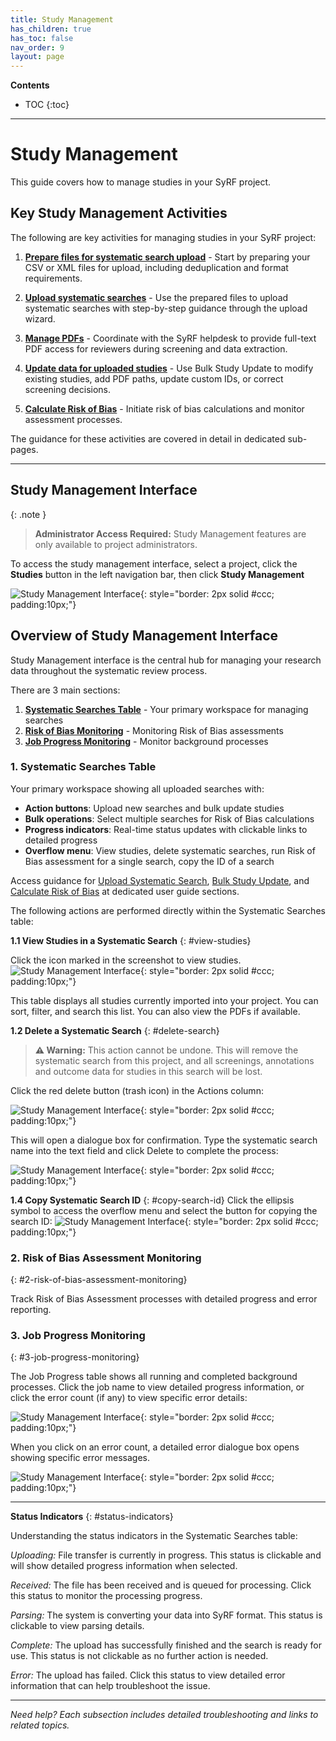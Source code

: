 ```yaml
---
title: Study Management
has_children: true
has_toc: false
nav_order: 9
layout: page
---
```


**Contents**

* TOC
{:toc}

---

# Study Management

This guide covers how to manage studies in your SyRF project.

## Key Study Management Activities

The following are key activities for managing studies in your SyRF project:

1. **[Prepare files for systematic search upload](prepare-references.html)** - Start by preparing your CSV or XML files for upload, including deduplication and format requirements.

2. **[Upload systematic searches](upload-search.html)** - Use the prepared files to upload systematic searches with step-by-step guidance through the upload wizard.

3. **[Manage PDFs](manage-pdfs.html)** - Coordinate with the SyRF helpdesk to provide full-text PDF access for reviewers during screening and data extraction.

4. **[Update data for uploaded studies](manage-studies.html)** - Use Bulk Study Update to modify existing studies, add PDF paths, update custom IDs, or correct screening decisions.

5. **[Calculate Risk of Bias](calculate-risk-of-bias.html)** - Initiate risk of bias calculations and monitor assessment processes.

<!-- 6. **Monitor background processes** - Track upload progress and background processes using the monitoring tools described in [sections 3.2](#2-risk-of-bias-assessment-monitoring) and [3.3](#3-job-progress-monitoring) below.  -->

The guidance for these activities are covered in detail in dedicated sub-pages.



---

## Study Management Interface

{: .note }
> **Administrator Access Required:** Study Management features are only available to project administrators.

To access the study management interface, select a project, click the **Studies** button in the left navigation bar, then click **Study Management**

![Study Management Interface](figs/Fig_study-management-access-2.png){: style="border: 2px solid #ccc; padding:10px;"}

## Overview of Study Management Interface

Study Management interface is the central hub for managing your research data throughout the systematic review process. 

There are 3 main sections:
1. **[Systematic Searches Table](#1-systematic-searches-table)** - Your primary workspace for managing searches
2. **[Risk of Bias Monitoring](#2-risk-of-bias-assessment-monitoring)** - Monitoring Risk of Bias assessments
3. **[Job Progress Monitoring](#3-job-progress-monitoring)** - Monitor background processes


### 1. Systematic Searches Table
Your primary workspace showing all uploaded searches with:
- **Action buttons**: Upload new searches and bulk update studies
- **Bulk operations**: Select multiple searches for Risk of Bias calculations
- **Progress indicators**: Real-time status updates with clickable links to detailed progress
- **Overflow menu**: View studies, delete systematic searches, run Risk of Bias assessment for a single search, copy the ID of a search

Access guidance for [Upload Systematic Search](upload-search.html), [Bulk Study Update](manage-studies.html), and [Calculate Risk of Bias](calculate-risk-of-bias.html) at dedicated user guide sections.

The following actions are performed directly within the Systematic Searches table:

**1.1 View Studies in a Systematic Search**
{: #view-studies}

Click the icon marked in the screenshot to view studies.
![Study Management Interface](figs/Fig_view-studies-from-systematic-search-table.png){: style="border: 2px solid #ccc; padding:10px;"}


This table displays all studies currently imported into your project. You can sort, filter, and search this list. You can also view the PDFs if available.


**1.2 Delete a Systematic Search**
{: #delete-search}
> **⚠️ Warning:** This action cannot be undone. This will remove the systematic search from this project, and all screenings, annotations and outcome data for studies in this search will be lost.

Click the red delete button (trash icon) in the Actions column: 

![Study Management Interface](figs/Fig_search-delete-start.png){: style="border: 2px solid #ccc; padding:10px;"}

This will open a dialogue box for confirmation. Type the systematic search name into the text field and click Delete to complete the process:

![Study Management Interface](figs/Fig_search-delete-confirmation.png){: style="border: 2px solid #ccc; padding:10px;"}


**1.4 Copy Systematic Search ID**
{: #copy-search-id}
Click the ellipsis symbol to access the overflow menu and select the button for copying the search ID:
![Study Management Interface](figs/Fig_copy-search-id.png){: style="border: 2px solid #ccc; padding:10px;"}


### 2. Risk of Bias Assessment Monitoring
{: #2-risk-of-bias-assessment-monitoring}

Track Risk of Bias Assessment processes with detailed progress and error reporting. 

### 3. Job Progress Monitoring
{: #3-job-progress-monitoring}

The Job Progress table shows all running and completed background processes. Click the job name to view detailed progress information, or click the error count (if any) to view specific error details:

![Study Management Interface](figs/Fig_job-progress-table.png){: style="border: 2px solid #ccc; padding:10px;"}

When you click on an error count, a detailed error dialogue box opens showing specific error messages.

![Study Management Interface](figs/Fig_job-progress-table-error.png){: style="border: 2px solid #ccc; padding:10px;"}


---

**Status Indicators**
{: #status-indicators}

Understanding the status indicators in the Systematic Searches table:

*Uploading:* File transfer is currently in progress. This status is clickable and will show detailed progress information when selected.

*Received:* The file has been received and is queued for processing. Click this status to monitor the processing progress.

*Parsing:* The system is converting your data into SyRF format. This status is clickable to view parsing details.

*Complete:* The upload has successfully finished and the search is ready for use. This status is not clickable as no further action is needed.

*Error:* The upload has failed. Click this status to view detailed error information that can help troubleshoot the issue.

---

*Need help? Each subsection includes detailed troubleshooting and links to related topics.*
